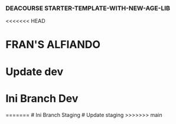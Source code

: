 ### DEACOURSE STARTER-TEMPLATE-WITH-NEW-AGE-LIB
<<<<<<< HEAD
# FRAN'S ALFIANDO
# Update dev
<h1>Ini Branch Dev</h1>
=======
# Ini Branch Staging
# Update staging
>>>>>>> main
